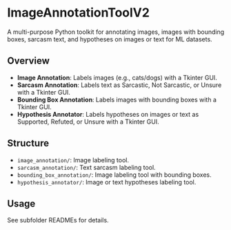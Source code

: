 # ImageAnnotationToolV2
A multi-purpose Python toolkit for annotating images, images with bounding boxes, sarcasm text, and hypotheses on images or text for ML datasets.

## Overview
- **Image Annotation**: Labels images (e.g., cats/dogs) with a Tkinter GUI.
- **Sarcasm Annotation**: Labels text as Sarcastic, Not Sarcastic, or Unsure with a Tkinter GUI.
- **Bounding Box Annotation**: Labels images with bounding boxes with a Tkinter GUI.
- **Hypothesis Annotator**: Labels hypotheses on images or text as Supported, Refuted, or Unsure with a Tkinter GUI.

## Structure
- `image_annotation/`: Image labeling tool.
- `sarcasm_annotation/`: Text sarcasm labeling tool.
- `bounding_box_annotation/`: Image labeling tool with bounding boxes.
- `hypothesis_annotator/`: Image or text hypotheses labeling tool.

## Usage
See subfolder READMEs for details.

